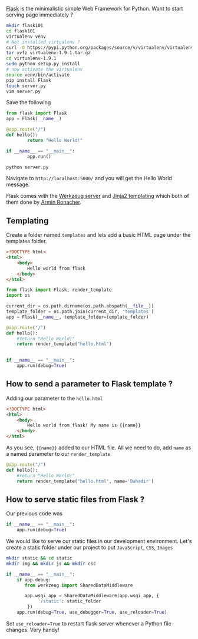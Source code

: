 [Flask](http://flask.pocoo.org/) is the minimalistic simple Web Framework for Python. 
Want to start serving page immediately ? 


```bash
mkdir flask101
cd flask101
virtualenv venv
# Not installed virtualenv ? 
curl -O https://pypi.python.org/packages/source/v/virtualenv/virtualenv-1.9.1.tar.gz
tar xvfz virtualenv-1.9.1.tar.gz
cd virtualenv-1.9.1
sudo python setup.py install
# now activate the virtualenv
source venv/bin/activate
pip install Flask
touch server.py
vim server.py
```

Save the following 

```python
from flask import Flask
app = Flask(__name__)

@app.route("/")
def hello():
        return "Hello World!"

if __name__ == "__main__":
        app.run()
```

```bash
python server.py
```

Navigate to ```http://localhost:5000/``` and you will get the Hello World message.

Flask comes with the [Werkzeug server](http://werkzeug.pocoo.org/) and [Jinja2 templating](http://jinja.pocoo.org/) which both of them done by [Armin Ronacher](http://lucumr.pocoo.org/projects/).

Templating
-----------------

Create a folder named ```templates``` and lets add a basic HTML page under the templates folder.
```html
<!DOCTYPE html>
<html>
    <body>
        Hello world from flask
    </body>
</html>
```


```python
from flask import Flask, render_template
import os

current_dir = os.path.dirname(os.path.abspath(__file__))
template_folder = os.path.join(current_dir, 'templates')
app = Flask(__name__, template_folder=template_folder)

@app.route("/")
def hello():
    #return "Hello World!"
    return render_template("hello.html")
    

if __name__ == "__main__":
    app.run(debug=True)
```

How to send a parameter to Flask template ?
--------------------------------------------

Adding our parameter to the ```hello.html```

```html
<!DOCTYPE html>
<html>
    <body>
        Hello world from flask! My name is {{name}}
    </body>
</html>
```

As you see, <code>{{name}}</code> added to our HTML file. All we need to do, add ```name``` as a named parameter to our
<code>render_template</code>

```python
@app.route("/")
def hello():
    #return "Hello World!"
    return render_template("hello.html", name='Bahadir')
```

How to serve static files from Flask ? 
-------------------------------------

Our previous code was 

```python
if __name__ == "__main__":
    app.run(debug=True)
```

We would like to serve our static files in our development environment. Let's create a static folder under our project
to put <code>JavaScript</code>, <code>CSS</code>, <code>Images</code>

```bash
mkdir static && cd static
mkdir img && mkdir js && mkdir css
```

```python
if __name__ == "__main__":
    if app.debug:
       from werkzeug import SharedDataMiddleware

       app.wsgi_app = SharedDataMiddleware(app.wsgi_app, {
            '/static': static_folder
        })
    app.run(debug=True, use_debugger=True, use_reloader=True)

```

Set <code>use_reloader=True</code> to restart flask server whenever a Python file changes. Very handy!
